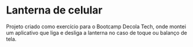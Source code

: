 # Lanterna de celular

Projeto criado como exercício para o Bootcamp Decola Tech, onde montei um aplicativo que liga e desliga a lanterna no caso de toque ou balanço de tela.
